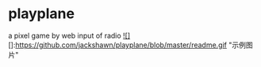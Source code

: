 # playplane
a pixel game by web input of radio
[![]](https://jackshawn.github.io/playplane/)  
[]:https://github.com/jackshawn/playplane/blob/master/readme.gif "示例图片"
